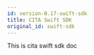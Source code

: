 ```yaml
---
id: version-0.17-swift-sdk
title: CITA Swift SDK
original_id: swift-sdk
---
```


This is cita swift sdk doc
